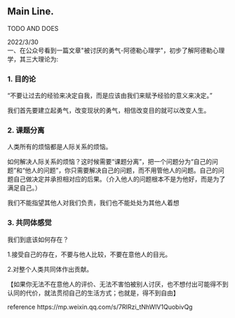 ## Main Line.
TODO AND DOES

2022/3/30<br/> 
一、在公众号看到一篇文章"被讨厌的勇气-阿德勒心理学"，初步了解阿德勒心理学，其三大理论为: 
### 1. 目的论  
<p>“不要让过去的经验来决定自我，而是应该由我们来赋予经验的意义来决定。”</p>
<p>我们首先要建立起勇气，改变现状的勇气，相信改变目的就可以改变人生。</p>

### 2. 课题分离 
<p>人类所有的烦恼都是人际关系的烦恼。</p>
<p>如何解决人际关系的烦恼？这时候需要“课题分离”，把一个问题分为“自己的问题”和“他人的问题”，你只需要解决自己的问题，而不用管他人的问题。自己的问题自己做决定并承担相对应的后果。（介入他人的问题根本不是为他好，而是为了满足自己。）</p>
<p>我们不能指望其他人对我们负责，我们也不能处处为其他人着想</p>

### 3. 共同体感觉
<p>我们到底该如何存在？</p>
<p>1.接受自己的存在，不要与他人比较，不要在意他人的目光。</p>
<p>2.对整个人类共同体作出贡献。</p>

<p>【如果你无法不在意他人的评价、无法不害怕被别人讨厌，也不想付出可能得不到认同的代价，就法贯彻自己的生活方式；也就是，得不到自由】</p>
reference https://mp.weixin.qq.com/s/7RIRzi_tNhWlV1QuobivQg